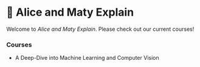 # 🤖 Alice and Maty Explain

Welcome to *Alice and Maty Explain*. Please check out our current courses!

### Courses

- A Deep-Dive into Machine Learning and Computer Vision
